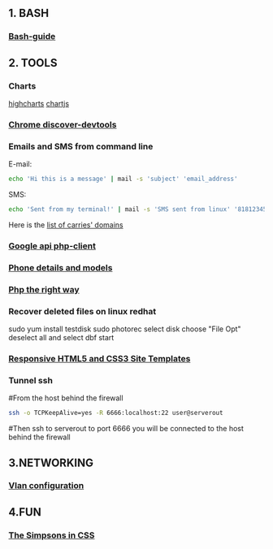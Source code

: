 ## 1. BASH

### [Bash-guide](https://github.com/Idnan/bash-guide)

## 2. TOOLS

### Charts
[highcharts](https://www.highcharts.com/)
[chartjs](http://www.chartjs.org/)

### [Chrome discover-devtools](http://discover-devtools.codeschool.com/)

### Emails and SMS from command line
E-mail:
```bash
echo 'Hi this is a message' | mail -s 'subject' 'email_address'
```
SMS:
```bash
echo 'Sent from my terminal!' | mail -s 'SMS sent from linux' '81812345678@vtext.com'
```
Here is the [list of carries' domains](https://en.wikipedia.org/wiki/SMS_gateway#Email_clients)

### [Google api php-client](https://github.com/google/google-api-php-client)

### [Phone details and models](http://www.gsmarena.com/)

### [Php the right way](http://www.phptherightway.com/)

### Recover deleted files on linux redhat
sudo yum install testdisk
sudo photorec
select disk
choose "File Opt"
deselect all and select dbf
start

### [Responsive HTML5 and CSS3 Site Templates](https://html5up.net/)

### Tunnel ssh
#From the host behind the firewall
```bash
ssh -o TCPKeepAlive=yes -R 6666:localhost:22 user@serverout
```
#Then ssh to serverout to port 6666 you will be connected to the host behind the firewall

## 3.NETWORKING

### [Vlan configuration](http://www.cristalab.com/videotutoriales/introduccion-a-vlan-c109064l/)

## 4.FUN

### [The Simpsons in CSS](http://pattle.github.io/simpsons-in-css/)
